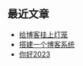 ## 最近文章
<!-- BLOG-POST-LIST:START -->
- [给博客挂上灯笼](https://wndbac.cn/a7e70425/)
- [搭建一个博客系统](https://wndbac.cn/6e838c40/)
- [你好2023](https://wndbac.cn/1006cd9b/)
<!-- BLOG-POST-LIST:END -->
